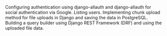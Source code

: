 Configuring authentication using django-allauth and django-allauth for social authentication via Google.
Listing users.
Implementing chunk upload method for file uploads in Django and saving the data in PostgreSQL.
Building a query builder using Django REST Framework (DRF) and using the uploaded file data.
